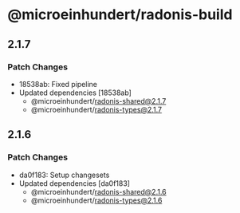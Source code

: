 # @microeinhundert/radonis-build

## 2.1.7

### Patch Changes

- 18538ab: Fixed pipeline
- Updated dependencies [18538ab]
  - @microeinhundert/radonis-shared@2.1.7
  - @microeinhundert/radonis-types@2.1.7

## 2.1.6

### Patch Changes

- da0f183: Setup changesets
- Updated dependencies [da0f183]
  - @microeinhundert/radonis-shared@2.1.6
  - @microeinhundert/radonis-types@2.1.6

